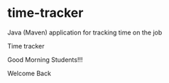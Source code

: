 # time-tracker
Java (Maven) application for tracking time on the job

Time tracker

Good Morning Students!!!

Welcome Back
